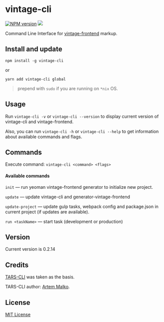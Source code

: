 # vintage-cli

[![NPM version][npm-image]][npm-url]
![][license-url]

Command Line Interface for [vintage-frontend](https://github.com/Vintage-web-production/generator-vintage-frontend) markup.

## Install and update ##

`npm install -g vintage-cli`

or

`yarn add vintage-cli global`

> prepend with `sudo` if you are running on `*nix` OS.

## Usage ##

Run `vintage-cli -v` or `vintage-cli --version` to display current version of vintage-cli and vintage-frontend.

Also, you can run `vintage-cli -h` or `vintage-cli --help` to get information about available commands and flags.

## Commands ##

Execute command: `vintage-cli <command> <flags>`

#### Available commands ####

`init` — run yeoman vintage-frontend generator to initialize new project.

`update` — update vintage-cli and generator-vintage-frontend

`update-project` — update gulp tasks, webpack config and package.json in current project (if updates are available).

`run <taskName>` — start task (development or production)


## Version ##

Current version is 0.2.14

## Credits ##

[TARS-CLI](https://github.com/tars/tars-cli) was taken as the basis.

TARS-CLI author: [Artem Malko](https://github.com/artem-malko).

## License ##

[MIT License](https://github.com/Vintage-web-production/vintage-cli/blob/master/LICENSE)

[npm-url]: https://www.npmjs.com/package/vintage-cli
[npm-image]: https://badge.fury.io/js/vintage-cli.svg
[license-url]: https://img.shields.io/npm/l/express.svg